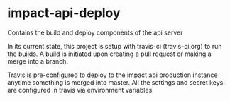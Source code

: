 # impact-api-deploy
Contains the build and deploy components of the api server

In its current state, this project is setup with travis-ci (travis-ci.org) to run the builds. A build is initiated upon creating a pull request or making a merge into a branch.

Travis is pre-configured to deploy to the impact api production instance anytime something is merged into master. All the settings and secret keys are configured in travis via environment variables.